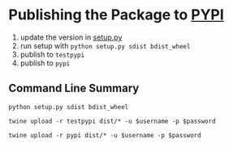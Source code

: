 # Publishing the Package to [PYPI](https://pypi.org/)

1. update the version in [setup.py](../setup.py)
2. run setup with `python setup.py sdist bdist_wheel`
3. publish to `testpypi`
4. publish to `pypi`

## Command Line Summary

```shell
python setup.py sdist bdist_wheel
```

```shell
twine upload -r testpypi dist/* -u $username -p $password
```

```shell
twine upload -r pypi dist/* -u $username -p $password
```
